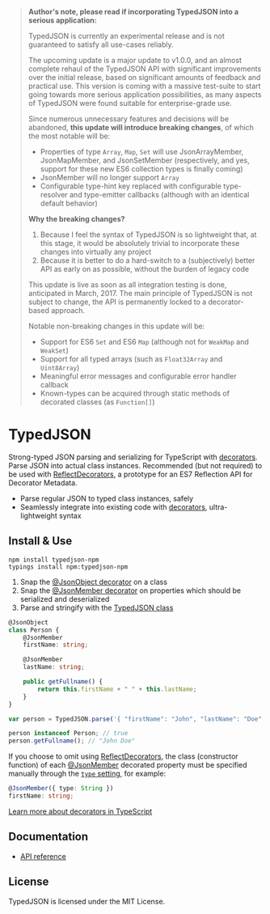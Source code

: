 > **Author's note, please read if incorporating TypedJSON into a serious application:**
>
> TypedJSON is currently an experimental release and is not guaranteed to satisfy all use-cases reliably.
> 
> The upcoming update is a major update to v1.0.0, and an almost complete rehaul of the TypedJSON API with significant improvements over the initial release, based on significant amounts of feedback and practical use. This version is coming with a massive test-suite to start going towards more serious application possibilities, as many aspects of TypedJSON were found suitable for enterprise-grade use.
>
> Since numerous unnecessary features and decisions will be abandoned, **this update will introduce breaking changes**, of which the most notable will be:
> - Properties of type `Array`, `Map`, `Set` will use JsonArrayMember, JsonMapMember, and JsonSetMember (respectively, and yes, support for these new ES6 collection types is finally coming)
> - JsonMember will no longer support `Array`
> - Configurable type-hint key replaced with configurable type-resolver and type-emitter callbacks (although with an identical default behavior)
> 
> **Why the breaking changes?**
> 
> 1. Because I feel the syntax of TypedJSON is so lightweight that, at this stage, it would be absolutely trivial to incorporate these changes into virtually any project
> 2. Because it is better to do a hard-switch to a (subjectively) better API as early on as possible, without the burden of legacy code
> 
> This update is live as soon as all integration testing is done, anticipated in March, 2017. The main principle of TypedJSON is not subject to change, the API is permanently locked to a decorator-based approach.
>
> Notable non-breaking changes in this update will be:
> - Support for ES6 `Set` and ES6 `Map` (although not for `WeakMap` and `WeakSet`)
> - Support for all typed arrays (such as `Float32Array` and `Uint8Array`)
> - Meaningful error messages and configurable error handler callback
> - Known-types can be acquired through static methods of decorated classes (as `Function[]`)

# TypedJSON

Strong-typed JSON parsing and serializing for TypeScript with [decorators](https://github.com/Microsoft/TypeScript-Handbook/blob/master/pages/Decorators.md). Parse JSON into actual class instances. Recommended (but not required) to be used with [ReflectDecorators](https://github.com/rbuckton/ReflectDecorators), a prototype for an ES7 Reflection API for Decorator Metadata.

 - Parse regular JSON to typed class instances, safely
 - Seamlessly integrate into existing code with [decorators](https://github.com/Microsoft/TypeScript-Handbook/blob/master/pages/Decorators.md), ultra-lightweight syntax

## Install & Use

```none
npm install typedjson-npm
typings install npm:typedjson-npm
```

 1. Snap the [@JsonObject decorator](https://github.com/JohnWhiteTB/TypedJSON/wiki/API-reference#jsonobject) on a class
 2. Snap the [@JsonMember decorator](https://github.com/JohnWhiteTB/TypedJSON/wiki/API-reference#jsonmember) on properties which should be serialized and deserialized
 3. Parse and stringify with the [TypedJSON class](https://github.com/JohnWhiteTB/TypedJSON/wiki/API-reference#typedjson)

```typescript
@JsonObject
class Person {
    @JsonMember
    firstName: string;

    @JsonMember
    lastName: string;

    public getFullname() {
        return this.firstName + " " + this.lastName;
    }
}
```

```typescript
var person = TypedJSON.parse('{ "firstName": "John", "lastName": "Doe" }', Person);

person instanceof Person; // true
person.getFullname(); // "John Doe"
```

If you choose to omit using [ReflectDecorators](https://github.com/rbuckton/ReflectDecorators), the class (constructor function) of each [@JsonMember](https://github.com/JohnWhiteTB/TypedJSON/wiki/API-reference#jsonmember) decorated property must be specified manually through the [`type` setting](https://github.com/JohnWhiteTB/TypedJSON/wiki/API-reference#jsonmember), for example:

```typescript
@JsonMember({ type: String })
firstName: string;
```

[Learn more about decorators in TypeScript](https://github.com/Microsoft/TypeScript-Handbook/blob/master/pages/Decorators.md)

## Documentation

 - [API reference](https://github.com/JohnWhiteTB/TypedJSON/wiki/API-reference)

## License

TypedJSON is licensed under the MIT License.
